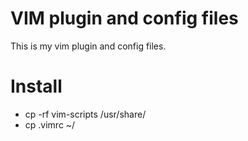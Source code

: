 
# VIM plugin and config files 
This is my vim plugin and config files.

# Install
* cp -rf vim-scripts /usr/share/
* cp .vimrc ~/

